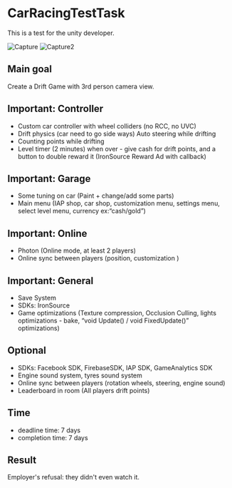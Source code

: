# CarRacingTestTask
This is a test for the unity developer.

![Capture](https://github.com/user-attachments/assets/aece8d94-3daa-427c-92bb-59db9d8c6fb0)
![Capture2](https://github.com/user-attachments/assets/08e44e85-3e48-40d8-8b2a-ff5d2cba6b34)

## Main goal
  Create a Drift Game with 3rd person camera view.
  
## Important: Controller
- Custom car controller with wheel colliders (no RCC, no UVC)
- Drift physics (car need to go side ways) Auto steering while drifting
- Counting points while drifting
- Level timer (2 minutes) when over - give cash for drift points, and a button to double reward it (IronSource Reward Ad with callback)

## Important: Garage
- Some tuning on car (Paint + change/add some parts)
- Main menu (IAP shop, car shop, customization menu, settings menu, select level menu, currency ex:“cash/gold”)

## Important: Online
- Photon (Online mode, at least 2 players)
- Online sync between players (position, customization )

## Important: General
- Save System
- SDKs: IronSource
- Game optimizations (Texture compression, Occlusion Culling, lights optimizations - bake, “void Update() / void FixedUpdate()” optimizations)

## Optional
- SDKs: Facebook SDK, FirebaseSDK, IAP SDK, GameAnalytics SDK
- Engine sound system, tyres sound system
- Online sync between players (rotation wheels, steering, engine sound)
- Leaderboard in room (All players drift points)

## Time
- deadline time: 7 days
- completion time: 7 days

## Result
Employer's refusal: they didn't even watch it.
